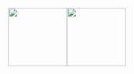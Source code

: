 <div style="display: flex;">

  <img  height="120px" 
    src="https://github-readme-stats.vercel.app/api?username=BinaryFool-Hub&theme=github&show_icons=true&locale=cn&count_private=true&include_all_commits=true&hide=prs,issues"
    alt="" />

  <img  height="120px"
    src="https://github-readme-stats.vercel.app/api/top-langs/?username=BinaryFool-Hub&layout=compact&locale=cn&theme=github"
    alt="" />
</div>
